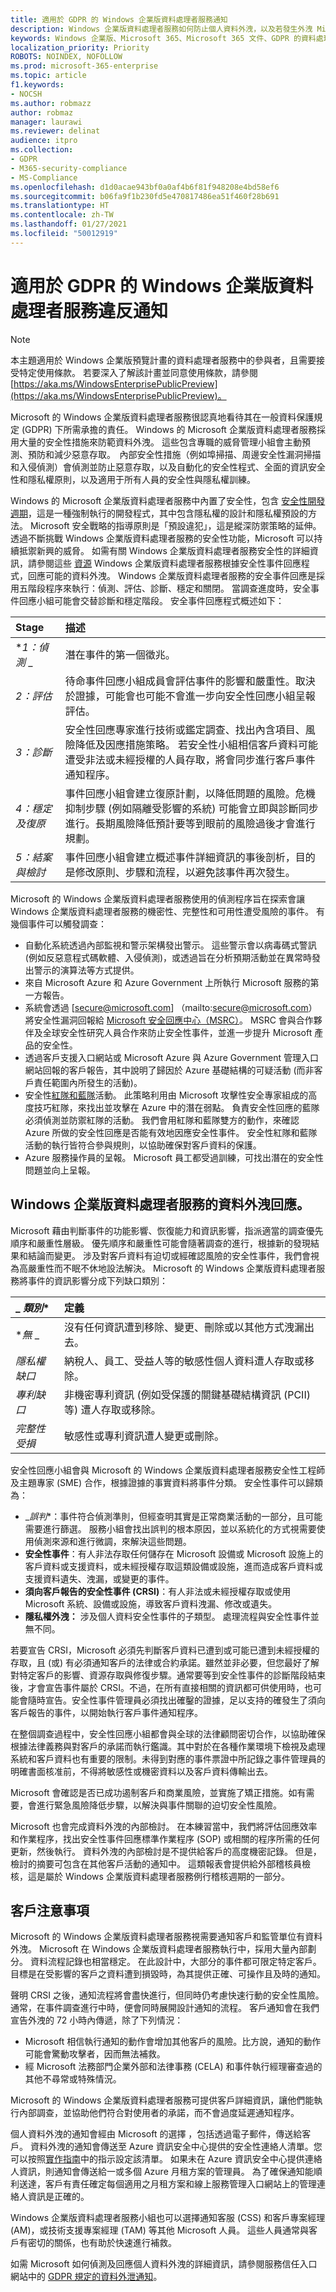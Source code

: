 ```yaml
---
title: 適用於 GDPR 的 Windows 企業版資料處理者服務通知
description: Windows 企業版資料處理者服務如何防止個人資料外洩，以及若發生外洩 Microsoft 會如何回應和通知您。
keywords: Windows 企業版、Microsoft 365、Microsoft 365 文件、GDPR 的資料處理者服務
localization_priority: Priority
ROBOTS: NOINDEX, NOFOLLOW
ms.prod: microsoft-365-enterprise
ms.topic: article
f1.keywords:
- NOCSH
ms.author: robmazz
author: robmaz
manager: laurawi
ms.reviewer: delinat
audience: itpro
ms.collection:
- GDPR
- M365-security-compliance
- MS-Compliance
ms.openlocfilehash: d1d0acae943bf0a0af4b6f81f948208e4bd58ef6
ms.sourcegitcommit: b06fa9f1b230fd5e470817486ea51f460f28b691
ms.translationtype: HT
ms.contentlocale: zh-TW
ms.lasthandoff: 01/27/2021
ms.locfileid: "50012919"
---
```

# <a name="data-processor-service-for-windows-enterprise-breach-notification-under-the-gdpr"></a>適用於 GDPR 的 Windows 企業版資料處理者服務違反通知

>[!NOTE]
>本主題適用於 Windows 企業版預覽計畫的資料處理者服務中的參與者，且需要接受特定使用條款。 若要深入了解該計畫並同意使用條款，請參閱 [https://aka.ms/WindowsEnterprisePublicPreview](https://aka.ms/WindowsEnterprisePublicPreview)。

Microsoft 的 Windows 企業版資料處理者服務很認真地看待其在一般資料保護規定 (GDPR) 下所需承擔的責任。 Windows 的 Microsoft 企業版資料處理者服務採用大量的安全性措施來防範資料外洩。 這些包含專職的威脅管理小組會主動預測、預防和減少惡意存取。  內部安全性措施（例如埠掃描、周邊安全性漏洞掃描和入侵偵測）會偵測並防止惡意存取，以及自動化的安全性程式、全面的資訊安全性和隱私權原則，以及適用于所有人員的安全性與隱私權訓練。 

Windows 的 Microsoft 企業版資料處理者服務中內置了安全性，包含 [安全性開發週期](https://www.microsoft.com/sdl/)，這是一種強制執行的開發程式，其中包含隱私權的設計和隱私權預設的方法。 Microsoft 安全戰略的指導原則是「預設違犯」，這是縱深防禦策略的延伸。 透過不斷挑戰 Windows 企業版資料處理者服務的安全性功能，Microsoft 可以持續抵禦新興的威脅。 如需有關 Windows 企業版資料處理者服務安全性的詳細資訊，請參閱這些 [資源](https://www.microsoft.com/TrustCenter/Security/windows10-security) Windows 企業版資料處理者服務根據安全性事件回應程式，回應可能的資料外洩。 Windows 企業版資料處理者服務的安全事件回應是採用五階段程序來執行：偵測、評估、診斷、穩定和關閉。 當調查進度時，安全事件回應小組可能會交替診斷和穩定階段。 安全事件回應程式概述如下： 

|**Stage**|**描述**|
|:------- |:------------- |
| **_1：偵測_* _ | 潛在事件的第一個徵兆。 |
| _*_2：評估_*_ | 待命事件回應小組成員會評估事件的影響和嚴重性。取決於證據，可能會也可能不會進一步向安全性回應小組呈報評估。 |
| _*_3：診斷_*_ | 安全性回應專家進行技術或鑑定調查、找出內含項目、風險降低及因應措施策略。 若安全性小組相信客戶資料可能遭受非法或未經授權的人員存取，將會同步進行客戶事件通知程序。 |
| _*_4：穩定及復原_*_ | 事件回應小組會建立復原計劃，以降低問題的風險。危機抑制步驟 (例如隔離受影響的系統) 可能會立即與診斷同步進行。長期風險降低預計要等到眼前的風險過後才會進行規劃。 |
| _*_5：結案與檢討_*_ | 事件回應小組會建立概述事件詳細資訊的事後剖析，目的是修改原則、步驟和流程，以避免該事件再次發生。 |

Microsoft 的 Windows 企業版資料處理者服務使用的偵測程序旨在探索會讓 Windows 企業版資料處理者服務的機密性、完整性和可用性遭受風險的事件。 有幾個事件可以觸發調查：

- 自動化系統透過內部監視和警示架構發出警示。 這些警示會以病毒碼式警訊 (例如反惡意程式碼軟體、入侵偵測)，或透過旨在分析預期活動並在異常時發出警示的演算法等方式提供。
- 來自 Microsoft Azure 和 Azure Government 上所執行 Microsoft 服務的第一方報告。
- 系統會透過 [secure@microsoft.com] （mailto:secure@microsoft.com）將安全性漏洞回報給 [Microsoft 安全回應中心（MSRC）](https://technet.microsoft.com/security/dn440717)。 MSRC 會與合作夥伴及全球安全性研究人員合作來防止安全性事件，並進一步提升 Microsoft 產品的安全性。
- 透過客戶支援入口網站或 Microsoft Azure 與 Azure Government 管理入口網站回報的客戶報告，其中說明了歸因於 Azure 基礎結構的可疑活動 (而非客戶責任範圍內所發生的活動)。
- 安全性[紅隊和藍隊](https://azure.microsoft.com/blog/red-teaming-using-cutting-edge-threat-simulation-to-harden-the-microsoft-enterprise-cloud/)活動。 此策略利用由 Microsoft 攻擊性安全專家組成的高度技巧紅隊，來找出並攻擊在 Azure 中的潛在弱點。 負責安全性回應的藍隊必須偵測並防禦紅隊的活動。 我們會用紅隊和藍隊雙方的動作，來確認 Azure 所做的安全性回應是否能有效地因應安全性事件。 安全性紅隊和藍隊活動的執行皆符合參與規則，以協助確保對客戶資料的保護。
- Azure 服務操作員的呈報。 Microsoft 員工都受過訓練，可找出潛在的安全性問題並向上呈報。

## <a name="data-processor-service-for-windows-enterprise-data-breach-response"></a>Windows 企業版資料處理者服務的資料外洩回應。

 Microsoft 藉由判斷事件的功能影響、恢復能力和資訊影響，指派適當的調查優先順序和嚴重性層級。 優先順序和嚴重性可能會隨著調查的進行，根據新的發現結果和結論而變更。 涉及對客戶資料有迫切或經確認風險的安全性事件，我們會視為高嚴重性而不眠不休地設法解決。 Microsoft 的 Windows 企業版資料處理者服務將事件的資訊影響分成下列缺口類別：

| _ *類別** | **定義** |
|:------------ |:-------------- |
| **_無_* _ | 沒有任何資訊遭到移除、變更、刪除或以其他方式洩漏出去。 |
| _*_隱私權缺口_*_ | 納稅人、員工、受益人等的敏感性個人資料遭人存取或移除。 |
| _*_專利缺口_*_ | 非機密專利資訊 (例如受保護的關鍵基礎結構資訊 (PCII) 等) 遭人存取或移除。 |
| _*_完整性受損_*_ | 敏感性或專利資訊遭人變更或刪除。 |

安全性回應小組會與 Microsoft 的 Windows 企業版資料處理者服務安全性工程師及主題專家 (SME) 合作，根據證據的事實資料將事件分類。 安全性事件可以歸類為：

- _*誤判**：事件符合偵測準則，但經查明其實是正常商業活動的一部分，且可能需要進行篩選。 服務小組會找出誤判的根本原因，並以系統化的方式視需要使用偵測來源和進行微調，來解決這些問題。
- **安全性事件**：有人非法存取任何儲存在 Microsoft 設備或 Microsoft 設施上的客戶資料或支援資料，或未經授權存取這類設備或設施，進而造成客戶資料或支援資料遺失、洩漏，或變更的事件。
- **須向客戶報告的安全性事件 (CRSI)**：有人非法或未經授權存取或使用 Microsoft 系統、設備或設施，導致客戶資料洩漏、修改或遺失。
- **隱私權外洩：** 涉及個人資料安全性事件的子類型。 處理流程與安全性事件並無不同。

 若要宣告 CRSI，Microsoft 必須先判斷客戶資料已遭到或可能已遭到未經授權的存取，且 (或) 有必須通知客戶的法律或合約承諾。雖然並非必要，但您最好了解對特定客戶的影響、資源存取與修復步驟。通常要等到安全性事件的診斷階段結束後，才會宣告事件屬於 CRSI。不過，在所有直接相關的資訊都可供使用時，也可能會隨時宣告。安全性事件管理員必須找出確鑿的證據，足以支持的確發生了須向客戶報告的事件，以開始執行客戶事件通知程序。

在整個調查過程中，安全性回應小組都會與全球的法律顧問密切合作，以協助確保根據法律義務與對客戶的承諾而執行鑑識。其中對於在各種作業環境下檢視及處理系統和客戶資料也有重要的限制。未得到對應的事件票證中所記錄之事件管理員的明確書面核准前，不得將敏感性或機密資料以及客戶資料傳輸出去。

Microsoft 會確認是否已成功遏制客戶和商業風險，並實施了矯正措施。如有需要，會進行緊急風險降低步驟，以解決與事件關聯的迫切安全性風險。

Microsoft 也會完成資料外洩的內部檢討。 在本練習當中，我們將評估回應效率和作業程序，找出安全性事件回應標準作業程序 (SOP) 或相關的程序所需的任何更新，然後執行。 資料外洩的內部檢討是不提供給客戶的高度機密記錄。 但是，檢討的摘要可包含在其他客戶活動的通知中。 這類報表會提供給外部稽核員檢核，這是屬於 Windows 企業版資料處理者服務例行稽核週期的一部分。

## <a name="customer-notice"></a>客戶注意事項

Microsoft 的 Windows 企業版資料處理者服務視需要通知客戶和監管單位有資料外洩。 Microsoft 在 Windows 企業版資料處理者服務執行中，採用大量內部劃分。 資料流程記錄也相當穩定。 在此設計中，大部分的事件都可限定特定客戶。 目標是在受影響的客戶之資料遭到損毀時，為其提供正確、可操作且及時的通知。

聲明 CRSI 之後，通知流程將會盡快進行，但同時仍考慮快速行動的安全性風險。 通常，在事件調查進行中時，便會同時展開設計通知的流程。 客戶通知會在我們宣告外洩的 72 小時內傳遞，除了下列情況：

- Microsoft 相信執行通知的動作會增加其他客戶的風險。比方說，通知的動作可能會驚動攻擊者，因而無法補救。
- 經 Microsoft 法務部門企業外部和法律事務 (CELA) 和事件執行經理審查過的其他不尋常或特殊情況。

 Microsoft 的 Windows 企業版資料處理者服務可提供客戶詳細資訊，讓他們能執行內部調查，並協助他們符合對使用者的承諾，而不會過度延遲通知程序。

個人資料外洩的通知會經由 Microsoft 的選擇 ，包括透過電子郵件，傳送給客戶。 資料外洩的通知會傳送至 Azure 資訊安全中心提供的安全性連絡人清單。您可以按照[實作指南](https://docs.microsoft.com/azure/security-center/security-center-provide-security-contact-details)中的指示設定該清單。 如果未在 Azure 資訊安全中心提供連絡人資訊，則通知會傳送給一或多個 Azure 月租方案的管理員。 為了確保通知能順利送達，客戶有責任確定每個適用之月租方案和線上服務管理入口網站上的管理連絡人資訊是正確的。

Windows 企業版資料處理者服務小組也可以選擇通知客服 (CSS) 和客戶專案經理 (AM)，或技術支援專案經理 (TAM) 等其他 Microsoft 人員。 這些人員通常與客戶有密切的關係，也有助於快速進行補救。

如需 Microsoft 如何偵測及回應個人資料外洩的詳細資訊，請參閱服務信任入口網站中的 [GDPR 規定的資料外泄通知](https://servicetrust.microsoft.com/ViewPage/GDPRBreach)。
